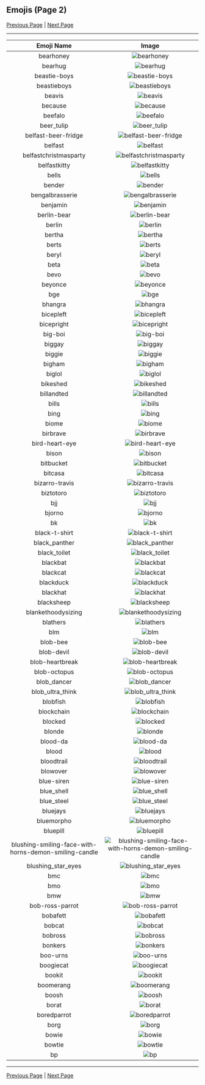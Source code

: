 
## Emojis (Page 2)

[Previous Page](/docs/chef/page-a-0001.md)
  | [Next Page](/docs/chef/page-b-0003.md)

<hr />

|Emoji Name|Image|
| :-: | :-: |
|bearhoney| ![bearhoney](/emojis/chef/bearhoney.jpg)|
|bearhug| ![bearhug](/emojis/chef/bearhug.gif)|
|beastie-boys| ![beastie-boys](/emojis/chef/beastie-boys.jpg)|
|beastieboys| ![beastieboys](/emojis/chef/beastieboys.jpg)|
|beavis| ![beavis](/emojis/chef/beavis.gif)|
|because| ![because](/emojis/chef/because.png)|
|beefalo| ![beefalo](/emojis/chef/beefalo.png)|
|beer_tulip| ![beer_tulip](/emojis/chef/beer_tulip.png)|
|belfast-beer-fridge| ![belfast-beer-fridge](/emojis/chef/belfast-beer-fridge.jpg)|
|belfast| ![belfast](/emojis/chef/belfast.jpg)|
|belfastchristmasparty| ![belfastchristmasparty](/emojis/chef/belfastchristmasparty.jpg)|
|belfastkitty| ![belfastkitty](/emojis/chef/belfastkitty.png)|
|bells| ![bells](/emojis/chef/bells.png)|
|bender| ![bender](/emojis/chef/bender.gif)|
|bengalbrasserie| ![bengalbrasserie](/emojis/chef/bengalbrasserie.png)|
|benjamin| ![benjamin](/emojis/chef/benjamin.jpg)|
|berlin-bear| ![berlin-bear](/emojis/chef/berlin-bear.png)|
|berlin| ![berlin](/emojis/chef/berlin.jpg)|
|bertha| ![bertha](/emojis/chef/bertha.png)|
|berts| ![berts](/emojis/chef/berts.png)|
|beryl| ![beryl](/emojis/chef/beryl.png)|
|beta| ![beta](/emojis/chef/beta.png)|
|bevo| ![bevo](/emojis/chef/bevo.jpg)|
|beyonce| ![beyonce](/emojis/chef/beyonce.png)|
|bge| ![bge](/emojis/chef/bge.png)|
|bhangra| ![bhangra](/emojis/chef/bhangra.gif)|
|bicepleft| ![bicepleft](/emojis/chef/bicepleft.png)|
|bicepright| ![bicepright](/emojis/chef/bicepright.png)|
|big-boi| ![big-boi](/emojis/chef/big-boi.png)|
|biggay| ![biggay](/emojis/chef/biggay.gif)|
|biggie| ![biggie](/emojis/chef/biggie.jpg)|
|bigham| ![bigham](/emojis/chef/bigham.gif)|
|biglol| ![biglol](/emojis/chef/biglol.png)|
|bikeshed| ![bikeshed](/emojis/chef/bikeshed.gif)|
|billandted| ![billandted](/emojis/chef/billandted.gif)|
|bills| ![bills](/emojis/chef/bills.png)|
|bing| ![bing](/emojis/chef/bing.png)|
|biome| ![biome](/emojis/chef/biome.png)|
|birbrave| ![birbrave](/emojis/chef/birbrave.gif)|
|bird-heart-eye| ![bird-heart-eye](/emojis/chef/bird-heart-eye.png)|
|bison| ![bison](/emojis/chef/bison.png)|
|bitbucket| ![bitbucket](/emojis/chef/bitbucket.png)|
|bitcasa| ![bitcasa](/emojis/chef/bitcasa.png)|
|bizarro-travis| ![bizarro-travis](/emojis/chef/bizarro-travis.png)|
|biztotoro| ![biztotoro](/emojis/chef/biztotoro.png)|
|bjj| ![bjj](/emojis/chef/bjj.jpg)|
|bjorno| ![bjorno](/emojis/chef/bjorno.png)|
|bk| ![bk](/emojis/chef/bk.png)|
|black-t-shirt| ![black-t-shirt](/emojis/chef/black-t-shirt.png)|
|black_panther| ![black_panther](/emojis/chef/black_panther.png)|
|black_toilet| ![black_toilet](/emojis/chef/black_toilet.png)|
|blackbat| ![blackbat](/emojis/chef/blackbat.jpg)|
|blackcat| ![blackcat](/emojis/chef/blackcat.jpg)|
|blackduck| ![blackduck](/emojis/chef/blackduck.png)|
|blackhat| ![blackhat](/emojis/chef/blackhat.png)|
|blacksheep| ![blacksheep](/emojis/chef/blacksheep.gif)|
|blankethoodysizing| ![blankethoodysizing](/emojis/chef/blankethoodysizing.png)|
|blathers| ![blathers](/emojis/chef/blathers.png)|
|blm| ![blm](/emojis/chef/blm.png)|
|blob-bee| ![blob-bee](/emojis/chef/blob-bee.gif)|
|blob-devil| ![blob-devil](/emojis/chef/blob-devil.gif)|
|blob-heartbreak| ![blob-heartbreak](/emojis/chef/blob-heartbreak.gif)|
|blob-octopus| ![blob-octopus](/emojis/chef/blob-octopus.gif)|
|blob_dancer| ![blob_dancer](/emojis/chef/blob_dancer.gif)|
|blob_ultra_think| ![blob_ultra_think](/emojis/chef/blob_ultra_think.png)|
|blobfish| ![blobfish](/emojis/chef/blobfish.png)|
|blockchain| ![blockchain](/emojis/chef/blockchain.jpg)|
|blocked| ![blocked](/emojis/chef/blocked.png)|
|blonde| ![blonde](/emojis/chef/blonde.jpg)|
|blood-da| ![blood-da](/emojis/chef/blood-da.png)|
|blood| ![blood](/emojis/chef/blood.png)|
|bloodtrail| ![bloodtrail](/emojis/chef/bloodtrail.png)|
|blowover| ![blowover](/emojis/chef/blowover.jpg)|
|blue-siren| ![blue-siren](/emojis/chef/blue-siren.png)|
|blue_shell| ![blue_shell](/emojis/chef/blue_shell.png)|
|blue_steel| ![blue_steel](/emojis/chef/blue_steel.png)|
|bluejays| ![bluejays](/emojis/chef/bluejays.png)|
|bluemorpho| ![bluemorpho](/emojis/chef/bluemorpho.png)|
|bluepill| ![bluepill](/emojis/chef/bluepill.jpg)|
|blushing-smiling-face-with-horns-demon-smiling-candle| ![blushing-smiling-face-with-horns-demon-smiling-candle](/emojis/chef/blushing-smiling-face-with-horns-demon-smiling-candle.png)|
|blushing_star_eyes| ![blushing_star_eyes](/emojis/chef/blushing_star_eyes.png)|
|bmc| ![bmc](/emojis/chef/bmc.jpg)|
|bmo| ![bmo](/emojis/chef/bmo.gif)|
|bmw| ![bmw](/emojis/chef/bmw.png)|
|bob-ross-parrot| ![bob-ross-parrot](/emojis/chef/bob-ross-parrot.gif)|
|bobafett| ![bobafett](/emojis/chef/bobafett.jpg)|
|bobcat| ![bobcat](/emojis/chef/bobcat.png)|
|bobross| ![bobross](/emojis/chef/bobross.png)|
|bonkers| ![bonkers](/emojis/chef/bonkers.jpg)|
|boo-urns| ![boo-urns](/emojis/chef/boo-urns.jpg)|
|boogiecat| ![boogiecat](/emojis/chef/boogiecat.gif)|
|bookit| ![bookit](/emojis/chef/bookit.png)|
|boomerang| ![boomerang](/emojis/chef/boomerang.png)|
|boosh| ![boosh](/emojis/chef/boosh.png)|
|borat| ![borat](/emojis/chef/borat.png)|
|boredparrot| ![boredparrot](/emojis/chef/boredparrot.gif)|
|borg| ![borg](/emojis/chef/borg.png)|
|bowie| ![bowie](/emojis/chef/bowie.jpg)|
|bowtie| ![bowtie](/emojis/chef/bowtie.png)|
|bp| ![bp](/emojis/chef/bp.png)|

<hr/>

[Previous Page](/docs/chef/page-a-0001.md)
  | [Next Page](/docs/chef/page-b-0003.md)